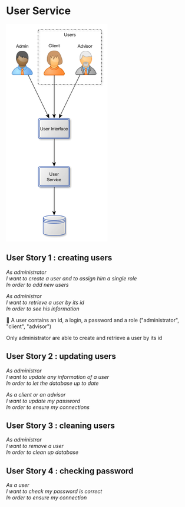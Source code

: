 # User Service

<img src="UserService.png"/>

## User Story 1 : creating users

*As administrator<br>*
*I want to create a user and to assign him a single role<br>*
*In order to add new users<br>*

*As administror<br>*
*I want to retrieve a user by its id<br>*
*In order to see his information<br>*

:speech_balloon: A user contains an id, a login, a password and a role ("administrator", "client", "advisor")<br>

Only administrator are able to create and retrieve a user by its id

## User Story 2 : updating users

*As administror<br>*
*I want to update any information of a user<br>*
*In order to let the database up to date<br>*

*As a client or an advisor<br>*
*I want to update my password<br>*
*In order to ensure my connections<br>*

## User Story 3 : cleaning users

*As administror<br>*
*I want to remove a user<br>*
*In order to clean up database<br>*

## User Story 4 : checking password

*As a user<br>*
*I want to check my password is correct<br>*
*In order to ensure my connection<br>*
